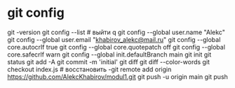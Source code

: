 # git config
git -version
git config --list # выйти q
git config --global user.name "Alekc"
git config --global user.email "khabirov_alekc@mail.ru"
git config --global core.autocrlf true
git config --global core.quotepatch off
git config --global core.safecrlf warn
git config --global init.defaultBranch main
git init
git status
git add -A
git commit -m 'initial'
git diff
git diff --color-words
git checkout index.js # восстановить -git remote add origin https://github.com/AlekcKhabirov/modul1.git
git push -u origin main
git push

